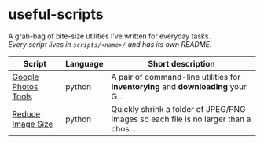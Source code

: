 # useful-scripts

A grab-bag of bite-size utilities I’ve written for everyday tasks.  
_Every script lives in `scripts/<name>/` and has its own README._

| Script                                             | Language | Short description                                                                 |
| -------------------------------------------------- | -------- | --------------------------------------------------------------------------------- |
| [Google Photos Tools](scripts/google_photos_tools) | python   | A pair of command-line utilities for **inventorying** and **downloading** your G… |
| [Reduce Image Size](scripts/reduce_image_size)     | python   | Quickly shrink a folder of JPEG/PNG images so each file is no larger than a chos… |
